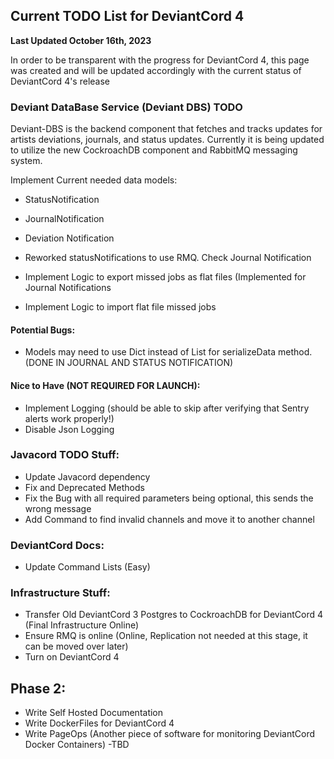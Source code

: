 ## Current TODO List for DeviantCord 4
**Last Updated October 16th, 2023**

In order to be transparent with the progress for DeviantCord 4, this page was created and will be updated accordingly
with the current status of DeviantCord 4's release

### Deviant DataBase Service (Deviant DBS) TODO
Deviant-DBS is the backend component that fetches and tracks updates for artists deviations, journals, 
and status updates. Currently it is being updated to utilize the new CockroachDB component and RabbitMQ messaging system.

Implement Current needed data models:
- StatusNotification
- JournalNotification
- Deviation Notification

- Reworked statusNotifications to use RMQ. Check Journal Notification

- Implement Logic to export missed jobs as flat files (Implemented for Journal Notifications
- Implement Logic to import flat file missed jobs

#### Potential Bugs:

- Models may need to use Dict instead of List for serializeData method. (DONE IN JOURNAL AND STATUS NOTIFICATION)

#### Nice to Have (NOT REQUIRED FOR LAUNCH):
- Implement Logging (should be able to skip after verifying that Sentry alerts work properly!)
- Disable Json Logging

### Javacord TODO Stuff:
- Update Javacord dependency
- Fix and Deprecated Methods
- Fix the Bug with all required parameters being optional, this sends the wrong message
- Add Command to find invalid channels and move it to another channel

### DeviantCord Docs:
- Update Command Lists (Easy)

### Infrastructure Stuff:
- Transfer Old DeviantCord 3 Postgres to CockroachDB for DeviantCord 4 (Final Infrastructure Online)
- Ensure RMQ is online (Online, Replication not needed at this stage, it can be moved over later)
- Turn on DeviantCord 4


## Phase 2:
- Write Self Hosted Documentation
- Write DockerFiles for DeviantCord 4
- Write PageOps (Another piece of software for monitoring DeviantCord Docker Containers)
  -TBD
